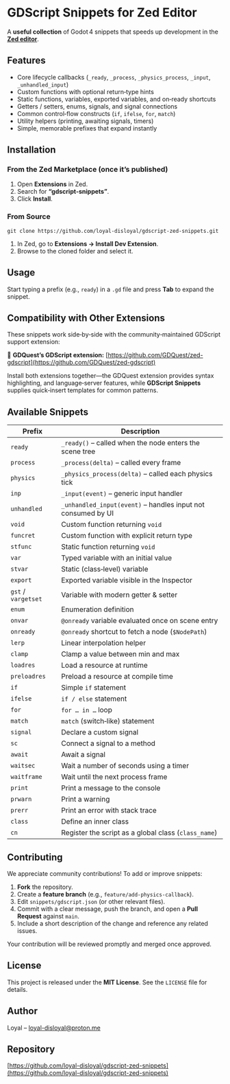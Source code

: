 # GDScript Snippets for Zed Editor

A **useful collection** of Godot 4 snippets that speeds up development in the **[Zed editor](https://zed.dev)**.


## Features

- Core lifecycle callbacks (`_ready`, `_process`, `_physics_process`, `_input`, `_unhandled_input`)
- Custom functions with optional return‑type hints
- Static functions, variables, exported variables, and on‑ready shortcuts
- Getters / setters, enums, signals, and signal connections
- Common control‑flow constructs (`if`, `ifelse`, `for`, `match`)
- Utility helpers (printing, awaiting signals, timers)
- Simple, memorable prefixes that expand instantly


## Installation

### From the Zed Marketplace (once it’s published)

1. Open **Extensions** in Zed.
2. Search for **“gdscript‑snippets”**.
3. Click **Install**.

### From Source

`git clone https://github.com/loyal-disloyal/gdscript-zed-snippets.git`

1. In Zed, go to **Extensions → Install Dev Extension**.
2. Browse to the cloned folder and select it.


## Usage

Start typing a prefix (e.g., `ready`) in a `.gd` file and press **Tab** to expand the snippet.


## Compatibility with Other Extensions

These snippets work side‑by‑side with the community‑maintained GDScript support extension:

🔗 **GDQuest’s GDScript extension:** [https://github.com/GDQuest/zed-gdscript](https://github.com/GDQuest/zed-gdscript)

Install both extensions together—the GDQuest extension provides syntax highlighting, and language‑server features, while **GDScript Snippets** supplies quick‑insert templates for common patterns.


## Available Snippets

| Prefix              | Description                                                  |
| ------------------- | ------------------------------------------------------------ |
| `ready`             | `_ready()` – called when the node enters the scene tree      |
| `process`           | `_process(delta)` – called every frame                       |
| `physics`           | `_physics_process(delta)` – called each physics tick         |
| `inp`               | `_input(event)` – generic input handler                      |
| `unhandled`         | `_unhandled_input(event)` – handles input not consumed by UI |
| `void`              | Custom function returning `void`                             |
| `funcret`           | Custom function with explicit return type                    |
| `stfunc`            | Static function returning `void`                             |
| `var`               | Typed variable with an initial value                         |
| `stvar`             | Static (class‑level) variable                                |
| `export`            | Exported variable visible in the Inspector                   |
| `gst` / `vargetset` | Variable with modern getter & setter                         |
| `enum`              | Enumeration definition                                       |
| `onvar`             | `@onready` variable evaluated once on scene entry            |
| `onready`           | `@onready` shortcut to fetch a node (`$NodePath`)            |
| `lerp`              | Linear interpolation helper                                  |
| `clamp`             | Clamp a value between min and max                            |
| `loadres`           | Load a resource at runtime                                   |
| `preloadres`        | Preload a resource at compile time                           |
| `if`                | Simple `if` statement                                        |
| `ifelse`            | `if / else` statement                                        |
| `for`               | `for … in …` loop                                            |
| `match`             | `match` (switch‑like) statement                              |
| `signal`            | Declare a custom signal                                      |
| `sc`                | Connect a signal to a method                                 |
| `await`             | Await a signal                                               |
| `waitsec`           | Wait a number of seconds using a timer                       |
| `waitframe`         | Wait until the next process frame                            |
| `print`             | Print a message to the console                               |
| `prwarn`            | Print a warning                                              |
| `prerr`             | Print an error with stack trace                              |
| `class`             | Define an inner class                                        |
| `cn`                | Register the script as a global class (`class_name`)         |


## Contributing

We appreciate community contributions! To add or improve snippets:

1. **Fork** the repository.
2. Create a **feature branch** (e.g., `feature/add‑physics‑callback`).
3. Edit `snippets/gdscript.json` (or other relevant files).
4. Commit with a clear message, push the branch, and open a **Pull Request** against `main`.
5. Include a short description of the change and reference any related issues.

Your contribution will be reviewed promptly and merged once approved.


## License

This project is released under the **MIT License**. See the `LICENSE` file for details.


## Author

Loyal – [loyal-disloyal@proton.me](mailto:loyal-disloyal@proton.me)


## Repository

[https://github.com/loyal-disloyal/gdscript-zed-snippets](https://github.com/loyal-disloyal/gdscript-zed-snippets)

